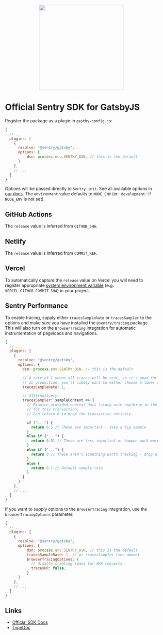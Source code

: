 <p align="center">
  <a href="https://sentry.io" target="_blank" align="center">
    <img src="https://sentry-brand.storage.googleapis.com/sentry-logo-black.png" width="280">
  </a>
  <br />
</p>

# Official Sentry SDK for GatsbyJS

Register the package as a plugin in `gastby-config.js`:

```javascript
{
  // ...
  plugins: [
    {
      resolve: "@sentry/gatsby",
      options: {
          dsn: process.env.SENTRY_DSN, // this is the default
      }
    },
    // ...
  ]
}
```

Options will be passed directly to `Sentry.init`. See all available options in [our docs](https://docs.sentry.io/error-reporting/configuration/?platform=javascript). The `environment` value defaults to `NODE_ENV` (or `'development'` if `NODE_ENV` is not set).

## GitHub Actions

The `release` value is inferred from `GITHUB_SHA`.

## Netlify

The `release` value is inferred from `COMMIT_REF`.

## Vercel

To automatically capture the `release` value on Vercel you will need to register appropriate [system environment variable](https://vercel.com/docs/v2/build-step#system-environment-variables) (e.g. `VERCEL_GITHUB_COMMIT_SHA`) in your project.

## Sentry Performance

To enable tracing, supply either `tracesSampleRate` or `tracesSampler` to the options and make sure you have installed the `@sentry/tracing` package. This will also turn on the `BrowserTracing` integration for automatic instrumentation of pageloads and navigations.

```javascript
{
  // ...
  plugins: [
    {
      resolve: "@sentry/gatsby",
      options: {
        dsn: process.env.SENTRY_DSN, // this is the default

        // A rate of 1 means all traces will be sent, so it's good for testing.
        // In production, you'll likely want to either choose a lower rate or use `tracesSampler` instead (see below).
        tracesSampleRate: 1,

        // Alternatively:
        tracesSampler: sampleContext => {
          // Examine provided context data (along with anything in the global namespace) to decide the sample rate
          // for this transaction.
          // Can return 0 to drop the transaction entirely.

          if ("...") {
            return 0.5 // These are important - take a big sample
          }
          else if ("...") {
            return 0.01 // These are less important or happen much more frequently - only take 1% of them
          }
          else if ("...") {
            return 0 // These aren't something worth tracking - drop all transactions like this
          }
          else {
            return 0.1 // Default sample rate
          }
        }
      }
    },
    // ...
  ]
}
```

If you want to supply options to the `BrowserTracing` integration, use the `browserTracingOptions` parameter.

```javascript
{
  // ...
  plugins: [
    {
      resolve: "@sentry/gatsby",
      options: {
          dsn: process.env.SENTRY_DSN, // this is the default
          tracesSampleRate: 1, // or tracesSampler (see above)
          browserTracingOptions: {
            // disable creating spans for XHR requests
            traceXHR: false,
          }
      }
    },
    // ...
  ]
}
```

## Links

- [Official SDK Docs](https://docs.sentry.io/quickstart/)
- [TypeDoc](http://getsentry.github.io/sentry-javascript/)
